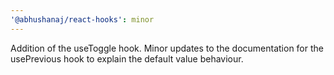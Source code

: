 ```yaml
---
'@abhushanaj/react-hooks': minor
---
```


Addition of the useToggle hook.
Minor updates to the documentation for the usePrevious hook to explain the default value behaviour.
